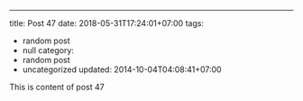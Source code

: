 ---
title: Post 47
date: 2018-05-31T17:24:01+07:00
tags:
  - random post
  - null
category:
  - random post
  - uncategorized
updated: 2014-10-04T04:08:41+07:00

This is content of post 47